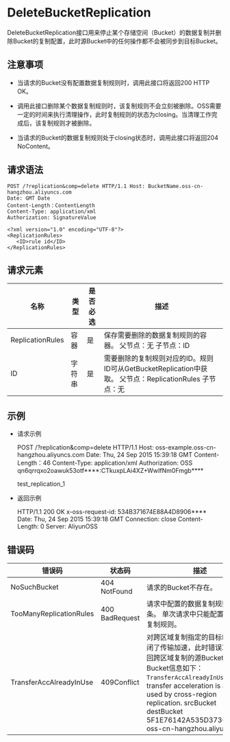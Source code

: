 DeleteBucketReplication 
============================================

DeleteBucketReplication接口用来停止某个存储空间（Bucket）的数据复制并删除Bucket的复制配置，此时源Bucket中的任何操作都不会被同步到目标Bucket。

注意事项 
-------------------------

* 当请求的Bucket没有配置数据复制规则时，调用此接口将返回200 HTTP OK。

  

* 调用此接口删除某个数据复制规则时，该复制规则不会立刻被删除。OSS需要一定的时间来执行清理操作，此时复制规则的状态为closing。当清理工作完成后，该复制规则才被删除。

  

* 当请求的Bucket的数据复制规则处于closing状态时，调用此接口将返回204
  NoContent。

  




请求语法 
-------------------------

    POST /?replication&comp=delete HTTP/1.1 Host: BucketName.oss-cn-hangzhou.aliyuncs.com 
    Date: GMT Date
    Content-Length：ContentLength
    Content-Type: application/xml 
    Authorization: SignatureValue
    
    <?xml version="1.0" encoding="UTF-8"?>
    <ReplicationRules>
       <ID>rule id</ID>
    </ReplicationRules>



请求元素 
-------------------------



|        名称        | 类型  | 是否必选 |                                                    描述                                                    |
|------------------|-----|------|----------------------------------------------------------------------------------------------------------|
| ReplicationRules | 容器  | 是    | 保存需要删除的数据复制规则的容器。 父节点：无 子节点：ID                                           |
| ID               | 字符串 | 是    | 需要删除的复制规则对应的ID。规则ID可从GetBucketReplication中获取。 父节点：ReplicationRules 子节点：无 |



示例 
-----------------------

* 请求示例

  




    POST /?replication&comp=delete HTTP/1.1 
    Host: oss-example.oss-cn-hangzhou.aliyuncs.com 
    Date: Thu, 24 Sep 2015 15:39:18 GMT
    Content-Length：46
    Content-Type: application/xml
    Authorization: OSS qn6qrrqxo2oawuk53otf****:CTkuxpLAi4XZ+WwIfNm0Fmgb****
    
    
    <?xml version="1.0" encoding="UTF-8"?>
    <ReplicationRules>
      <ID>test_replication_1</ID>
    </ReplicationRules>



* 返回示例

  




    HTTP/1.1 200 OK
    x-oss-request-id: 534B371674E88A4D8906**** 
    Date: Thu, 24 Sep 2015 15:39:18 GMT
    Connection: close 
    Content-Length: 0
    Server: AliyunOSS



错误码 
------------------------



|           错误码           |      状态码       |                                                                                                                                                                                                                                          描述                                                                                                                                                                                                                                          |
|-------------------------|----------------|--------------------------------------------------------------------------------------------------------------------------------------------------------------------------------------------------------------------------------------------------------------------------------------------------------------------------------------------------------------------------------------------------------------------------------------------------------------------------------------|
| NoSuchBucket            | 404 NotFound   | 请求的Bucket不存在。                                                                                                                                                                                                                                                                                                                                                                                                                                                                        |
| TooManyReplicationRules | 400 BadRequest | 请求中配置的数据复制规则超过一条。 单次请求中只能配置一条数据复制规则。                                                                                                                                                                                                                                                                                                                                                                                                                                 |
| TransferAccAlreadyInUse | 409Conflict    | 对跨区域复制指定的目标Bucket关闭了传输加速，此时错误XML中返回跨区域复制的源Bucket和目标Bucket信息如下： <?xml version="1.0" encoding="UTF-8"?> <Error> <Code>TransferAccAlreadyInUse</Code> <Message>The transfer acceleration is aleady used by cross-region replication.</Message> <SourceBucket>srcBucket</SourceBucket> <DestinationBucket>destBucket</DestinationBucket> <RequestId>5F1E76142A535D373683****</RequestId> <HostId>oss-cn-hangzhou.aliyuncs.com</HostId> </Error>  |





